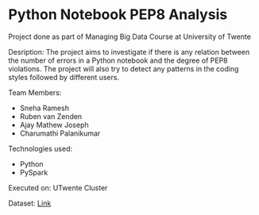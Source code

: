 # Python Notebook PEP8 Analysis

Project done as part of Managing Big Data Course at University of Twente

Desription: The project aims to investigate if there is any relation between the number of errors in a Python notebook and the degree of PEP8 violations. The project will also try to detect any patterns in the coding styles followed by different users.

Team Members:
* Sneha Ramesh
* Ruben van Zenden
* Ajay Mathew Joseph
* Charumathi Palanikumar

Technologies used:
* Python
* PySpark

Executed on: UTwente Cluster

Dataset: [Link](https://github-notebooks-update1.s3-eu-west-1.amazonaws.com/)